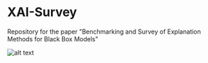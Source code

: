 # XAI-Survey

Repository for the paper "Benchmarking and Survey of Explanation Methods for Black Box Models"

![alt text](https://github.com/kdd-lab/XAI-Survey/blob/readme_image.png?raw=true)
